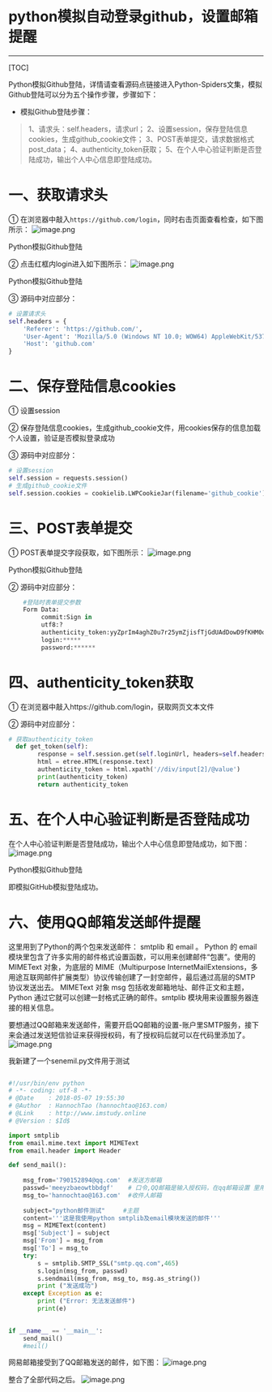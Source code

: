 # python模拟自动登录github，设置邮箱提醒

---

[TOC]


 
Python模拟Github登陆，详情请查看源码点链接进入Python-Spiders文集，模拟Github登陆可以分为五个操作步骤，步骤如下：

 - 模拟Github登陆步骤：
>   1、请求头：self.headers，请求url；
>   2、设置session，保存登陆信息cookies，生成github_cookie文件；
>   3、POST表单提交，请求数据格式post_data；
>   4、authenticity_token获取；
>   5、在个人中心验证判断是否登陆成功，输出个人中心信息即登陆成功。

# 一、获取请求头

① 在浏览器中敲入`https://github.com/login`，同时右击页面查看检查，如下图所示：
![image.png](https://upload-images.jianshu.io/upload_images/5451635-e8ff62bd4adf600b.png?imageMogr2/auto-orient/strip%7CimageView2/2/w/1240)

Python模拟Github登陆

② 点击红框内login进入如下图所示：
![image.png](https://upload-images.jianshu.io/upload_images/5451635-1d6cf69fbf90c3d4.png?imageMogr2/auto-orient/strip%7CimageView2/2/w/1240)

Python模拟Github登陆

③ 源码中对应部分：
```python
# 设置请求头
self.headers = {
    'Referer': 'https://github.com/',
    'User-Agent': 'Mozilla/5.0 (Windows NT 10.0; WOW64) AppleWebKit/537.36 (KHTML, like Gecko) Chrome/57.0.2987.133 Safari/537.36',
    'Host': 'github.com'
}
```
# 二、保存登陆信息cookies

① 设置session

② 保存登陆信息cookies，生成github_cookie文件，用cookies保存的信息加载个人设置，验证是否模拟登录成功

③ 源码中对应部分：
```python
# 设置session
self.session = requests.session()
# 生成github_cookie文件
self.session.cookies = cookielib.LWPCookieJar(filename='github_cookie')
```
# 三、POST表单提交

① POST表单提交字段获取，如下图所示：
![image.png](https://upload-images.jianshu.io/upload_images/5451635-556184c41d604c6f.png?imageMogr2/auto-orient/strip%7CimageView2/2/w/1240)

Python模拟Github登陆

② 源码中对应部分：
```python
    #登陆时表单提交参数
    Form Data:
         commit:Sign in
         utf8:?
         authenticity_token:yyZprIm4aghZ0u7r25ymZjisfTjGdUAdDowD9fKHM0oUvHD1WjUHbn2sW0Cz1VglZWdGno543jod2M8+jwLv6w==
         login:*****
         password:******
```
# 四、authenticity_token获取

① 在浏览器中敲入https://github.com/login，获取网页文本文件

② 源码中对应部分：
```python
# 获取authenticity_token
  def get_token(self):
        response = self.session.get(self.loginUrl, headers=self.headers)
        html = etree.HTML(response.text)
        authenticity_token = html.xpath('//div/input[2]/@value')
        print(authenticity_token)
        return authenticity_token
```
# 五、在个人中心验证判断是否登陆成功

在个人中心验证判断是否登陆成功，输出个人中心信息即登陆成功，如下图：
![image.png](https://upload-images.jianshu.io/upload_images/5451635-71096fae5438ea33.png?imageMogr2/auto-orient/strip%7CimageView2/2/w/1240)

Python模拟Github登陆

即模拟GitHub模拟登陆成功。
# 六、使用QQ邮箱发送邮件提醒
这里用到了Python的两个包来发送邮件： smtplib 和 email 。
Python 的 email 模块里包含了许多实用的邮件格式设置函数，可以用来创建邮件“包裹”。使用的 MIMEText 对象，为底层的 MIME（Multipurpose InternetMailExtensions，多用途互联网邮件扩展类型）协议传输创建了一封空邮件，最后通过高层的SMTP 协议发送出去。 MIMEText 对象 msg 包括收发邮箱地址、邮件正文和主题，Python 通过它就可以创建一封格式正确的邮件。smtplib 模块用来设置服务器连接的相关信息。

要想通过QQ邮箱来发送邮件，需要开启QQ邮箱的设置-账户里SMTP服务，接下来会通过发送短信验证来获得授权码，有了授权码后就可以在代码里添加了。
![image.png](https://upload-images.jianshu.io/upload_images/5451635-afebd0926b2f3d43.png?imageMogr2/auto-orient/strip%7CimageView2/2/w/1240)

我新建了一个senemil.py文件用于测试

```python

#!/usr/bin/env python
# -*- coding: utf-8 -*-
# @Date    : 2018-05-07 19:55:30
# @Author  : HannochTao (hannochtao@163.com)
# @Link    : http://www.imstudy.online
# @Version : $Id$

import smtplib
from email.mime.text import MIMEText
from email.header import Header

def send_mail():
	
	msg_from='790152894@qq.com'  #发送方邮箱
	passwd='meeyzbaeowtbbdgf'    # 口令,QQ邮箱是输入授权码，在qq邮箱设置 里用验证过的手机发送短信获得，不含空格
	msg_to='hannochtao@163.com'  #收件人邮箱
	                            
	subject="python邮件测试"     #主题     
	content='''这是我使用python smtplib及email模块发送的邮件'''
	msg = MIMEText(content)
	msg['Subject'] = subject
	msg['From'] = msg_from
	msg['To'] = msg_to
	try:
	    s = smtplib.SMTP_SSL("smtp.qq.com",465)
	    s.login(msg_from, passwd)
	    s.sendmail(msg_from, msg_to, msg.as_string())
	    print ("发送成功")
	except Exception as e:
		print ("Error: 无法发送邮件")
		print(e)
    

if __name__ == '__main__':
	send_mail()
	#meil()
```

网易邮箱接受到了QQ邮箱发送的邮件，如下图：
![image.png](https://upload-images.jianshu.io/upload_images/5451635-3c0a6f634f9aadc6.png?imageMogr2/auto-orient/strip%7CimageView2/2/w/1240)

整合了全部代码之后。
![image.png](https://upload-images.jianshu.io/upload_images/5451635-2255d314669e18f4.png?imageMogr2/auto-orient/strip%7CimageView2/2/w/1240)







